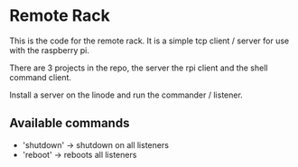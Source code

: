  # Remote Rack
 This is the code for the remote rack. It is a simple tcp client / server for
 use with the raspberry pi.
 
 There are 3 projects in the repo, the server the rpi client and the shell
 command client.
 
 Install a server on the linode and run the commander / listener.
 
 ## Available commands
  * 'shutdown' -> shutdown on all listeners
  * 'reboot' -> reboots all listeners
